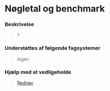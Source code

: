# Nøgletal og benchmark

### Beskrivelse

> ?

### Understøttes af følgende fagsystemer

> Ingen

### Hjælp med at vedligeholde

> [Rediger](https://github.com/FMDatahub/Portal/blob/main/docs/Moduler/Okonomistyring/NogletalOgBenchmark.md)
